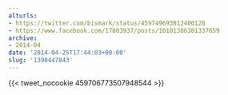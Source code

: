 ```yaml
---
alturls:
- https://twitter.com/bismark/status/459749693812400128
- https://www.facebook.com/17803937/posts/10101386381337659
archive:
- 2014-04
date: '2014-04-25T17:44:03+00:00'
slug: '1398447843'
---
```


{{< tweet_nocookie 459706773507948544 >}}
